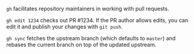 `gh` facilitates repository maintainers in working with pull requests.

`gh edit 1234` checks out PR #1234. If the PR author allows edits, you can edit it and publish your changes with `git push`.

`gh sync` fetches the upstream branch (which defaults to `master`) and rebases the current branch on top of the updated upstream.
